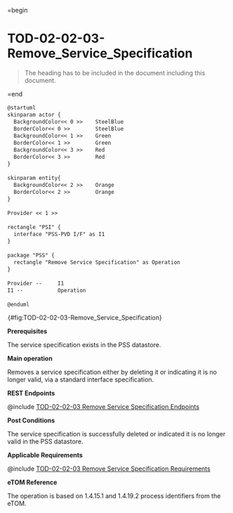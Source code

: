=begin

# TOD-02-02-03-Remove_Service_Specification

> The heading has to be included in the document including this document.

=end

```plantuml
@startuml
skinparam actor {
  BackgroundColor<< 0 >> 	SteelBlue
  BorderColor<< 0 >> 		SteelBlue
  BackgroundColor<< 1 >> 	Green
  BorderColor<< 1 >> 		Green
  BackgroundColor<< 3 >> 	Red
  BorderColor<< 3 >> 		Red
}

skinparam entity{
  BackgroundColor<< 2 >> 	Orange
  BorderColor<< 2 >> 		Orange
}

Provider << 1 >>

rectangle "PSI" {
  interface "PSS-PVD I/F" as I1
}

package "PSS" {
  rectangle "Remove Service Specification" as Operation
}

Provider --	    I1
I1 --           Operation

@enduml

```

![TOD-02-02-03: Remove Service Specification](../../common/pixel.png){#fig:TOD-02-02-03-Remove_Service_Specification}

**Prerequisites**

The service specification exists in the PSS datastore.

**Main operation**

Removes a service specification either by deleting it or indicating it is no longer valid, via a standard interface specification.

**REST Endpoints**

@include [TOD-02-02-03 Remove Service Specification Endpoints](endpoints/TOD-02-02-03-Remove_Service_Specification-endpoints.md)

**Post Conditions**

The service specification is successfully deleted or indicated it is no longer valid in the PSS datastore.

**Applicable Requirements**

@include [TOD-02-02-03 Remove Service Specification Requirements](requirements/TOD-02-02-03-Remove_Service_Specification-requirements.md)

**eTOM Reference**

The operation is based on 1.4.15.1 and 1.4.19.2 process identifiers from the eTOM.
